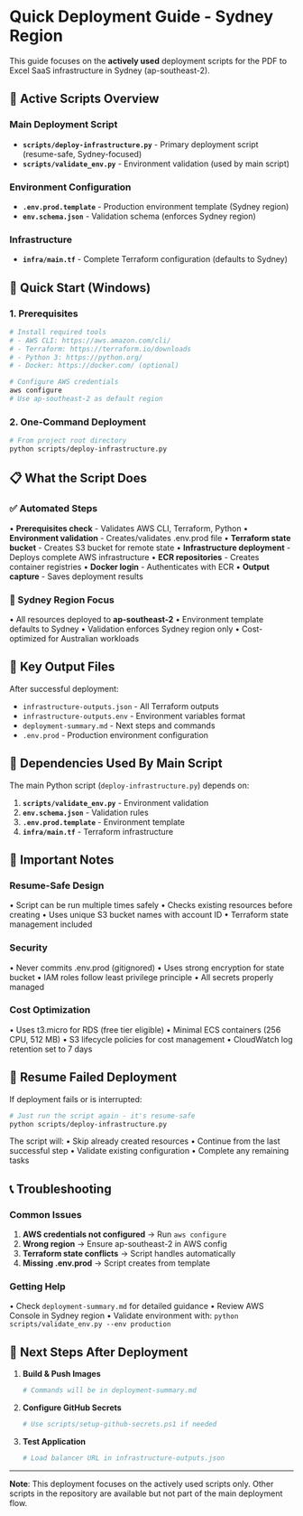 # Quick Deployment Guide - Sydney Region

This guide focuses on the **actively used** deployment scripts for the PDF to Excel SaaS infrastructure in Sydney (ap-southeast-2).

## 🎯 Active Scripts Overview

### Main Deployment Script
- **`scripts/deploy-infrastructure.py`** - Primary deployment script (resume-safe, Sydney-focused)
- **`scripts/validate_env.py`** - Environment validation (used by main script)

### Environment Configuration
- **`.env.prod.template`** - Production environment template (Sydney region)
- **`env.schema.json`** - Validation schema (enforces Sydney region)

### Infrastructure
- **`infra/main.tf`** - Complete Terraform configuration (defaults to Sydney)

## 🚀 Quick Start (Windows)

### 1. Prerequisites
```bash
# Install required tools
# - AWS CLI: https://aws.amazon.com/cli/
# - Terraform: https://terraform.io/downloads
# - Python 3: https://python.org/
# - Docker: https://docker.com/ (optional)

# Configure AWS credentials
aws configure
# Use ap-southeast-2 as default region
```

### 2. One-Command Deployment
```bash
# From project root directory
python scripts/deploy-infrastructure.py
```

## 📋 What the Script Does

### ✅ Automated Steps
• **Prerequisites check** - Validates AWS CLI, Terraform, Python
• **Environment validation** - Creates/validates .env.prod file
• **Terraform state bucket** - Creates S3 bucket for remote state
• **Infrastructure deployment** - Deploys complete AWS infrastructure
• **ECR repositories** - Creates container registries
• **Docker login** - Authenticates with ECR
• **Output capture** - Saves deployment results

### 🎯 Sydney Region Focus
• All resources deployed to **ap-southeast-2**
• Environment template defaults to Sydney
• Validation enforces Sydney region only
• Cost-optimized for Australian workloads

## 📁 Key Output Files

After successful deployment:
- `infrastructure-outputs.json` - All Terraform outputs
- `infrastructure-outputs.env` - Environment variables format
- `deployment-summary.md` - Next steps and commands
- `.env.prod` - Production environment configuration

## 🔧 Dependencies Used By Main Script

The main Python script (`deploy-infrastructure.py`) depends on:

1. **`scripts/validate_env.py`** - Environment validation
2. **`env.schema.json`** - Validation rules
3. **`.env.prod.template`** - Environment template
4. **`infra/main.tf`** - Terraform infrastructure

## 🚨 Important Notes

### Resume-Safe Design
• Script can be run multiple times safely
• Checks existing resources before creating
• Uses unique S3 bucket names with account ID
• Terraform state management included

### Security
• Never commits .env.prod (gitignored)
• Uses strong encryption for state bucket
• IAM roles follow least privilege principle
• All secrets properly managed

### Cost Optimization
• Uses t3.micro for RDS (free tier eligible)
• Minimal ECS containers (256 CPU, 512 MB)
• S3 lifecycle policies for cost management
• CloudWatch log retention set to 7 days

## 🔄 Resume Failed Deployment

If deployment fails or is interrupted:

```bash
# Just run the script again - it's resume-safe
python scripts/deploy-infrastructure.py
```

The script will:
• Skip already created resources
• Continue from the last successful step
• Validate existing configuration
• Complete any remaining tasks

## 📞 Troubleshooting

### Common Issues
1. **AWS credentials not configured** → Run `aws configure`
2. **Wrong region** → Ensure ap-southeast-2 in AWS config
3. **Terraform state conflicts** → Script handles automatically
4. **Missing .env.prod** → Script creates from template

### Getting Help
• Check `deployment-summary.md` for detailed guidance
• Review AWS Console in Sydney region
• Validate environment with: `python scripts/validate_env.py --env production`

## 🎉 Next Steps After Deployment

1. **Build & Push Images**
   ```bash
   # Commands will be in deployment-summary.md
   ```

2. **Configure GitHub Secrets**
   ```bash
   # Use scripts/setup-github-secrets.ps1 if needed
   ```

3. **Test Application**
   ```bash
   # Load balancer URL in infrastructure-outputs.json
   ```

---

**Note**: This deployment focuses on the actively used scripts only. Other scripts in the repository are available but not part of the main deployment flow.